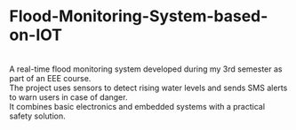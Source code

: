 # Flood-Monitoring-System-based-on-IOT
<br>A real-time flood monitoring system developed during my 3rd semester as part of an EEE course.<br>The project uses sensors to detect rising water levels and sends SMS alerts to warn users in case of danger.<br>It combines basic electronics and embedded systems with a practical safety solution.
